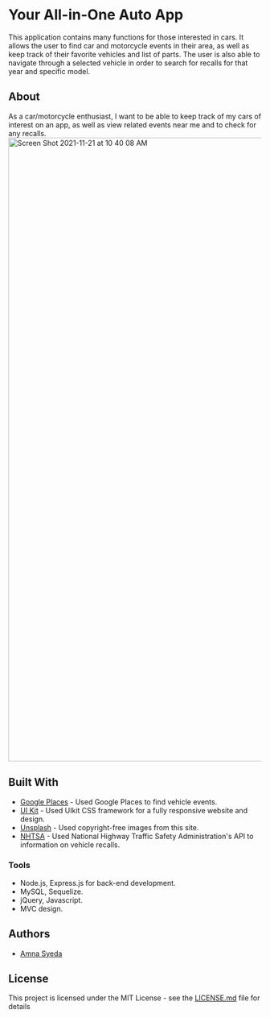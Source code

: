 # Your All-in-One Auto App
This application contains many functions for those interested in cars. It allows the user to find car and motorcycle events in their area, as well as keep track of their favorite vehicles and list of parts. The user is also able to navigate through a selected vehicle in order to search for recalls for that year and specific model. 

## About
As a car/motorcycle enthusiast, I want to be able to keep track of my cars of interest on an app, as well as view related events near me and to check for any recalls.
<img width="1238" alt="Screen Shot 2021-11-21 at 10 40 08 AM" src="https://user-images.githubusercontent.com/81194686/142768671-3d71c79a-03a3-42e6-839a-f5e38ede1147.png">




## Built With

* [Google Places](https://developers.google.com/places/web-service/intro) - Used Google Places to find vehicle events.
* [UI Kit](https://getuikit.com/docs/introduction) - Used UIkit CSS framework for a fully responsive website and design. 
* [Unsplash](https://unsplash.com/t/animals) - Used copyright-free images from this site.
* [NHTSA](https://vpic.nhtsa.dot.gov/api/) - Used National Highway Traffic Safety Administration's API to information on vehicle recalls.

### Tools

* Node.js, Express.js for back-end development.
* MySQL, Sequelize.
* jQuery, Javascript.
* MVC design.

## Authors
* [Amna Syeda](https://github.com/amnasyeda)

## License
This project is licensed under the MIT License - see the [LICENSE.md](LICENSE.md) file for details
